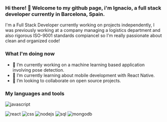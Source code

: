 ### Hi there! 👋 Welcome to my github page, i'm Ignacio, a full stack developer currently in Barcelona, Spain. 

 I'm a Full Stack Developer currently working on projects independently, I was previously working at a company managing a logistics department and also rigorous ISO-9001 standards compiancel so I'm really passionate about clean and organized code! 
 



### What I'm doing now


- 🔭 I’m currently working on a machine learning based application involving pose detection. 
- 🌱 I’m currently learning about mobile development with React Native. 
- 👯 I’m looking to collaborate on open source projects.

 

### My languages and tools
![javascript](https://user-images.githubusercontent.com/70608198/119153521-9e8ba000-ba51-11eb-92b3-1712b4bcb234.png)

![react](https://user-images.githubusercontent.com/70608198/119151321-903c8480-ba4f-11eb-9d1b-f3c14e956d80.png)
![css](https://user-images.githubusercontent.com/70608198/119151209-756a1000-ba4f-11eb-9a51-6230d1c8e3e3.png)
![nodejs](https://user-images.githubusercontent.com/70608198/119151229-7a2ec400-ba4f-11eb-834c-94f945e7946f.png)
![sql](https://user-images.githubusercontent.com/70608198/119151237-7dc24b00-ba4f-11eb-9149-b969604b22e9.png)
![mongodb](https://user-images.githubusercontent.com/70608198/119151301-8adf3a00-ba4f-11eb-8250-2568a533c2e0.png)




